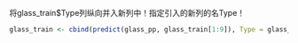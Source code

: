 
将glass_train$Type列纵向并入新列中！指定引入的新列的名Type！
```R
glass_train <- cbind(predict(glass_pp, glass_train[1:9]), Type = glass_train$Type)
```